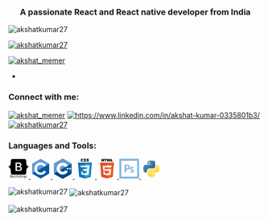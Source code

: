 <h3 align="center">A passionate React and React native developer from India</h3>

<p align="left"> <img src="https://komarev.com/ghpvc/?username=akshatkumar27&label=Profile%20views&color=0e75b6&style=flat" alt="akshatkumar27" /> </p>

<p align="left"> <a href="https://github.com/ryo-ma/github-profile-trophy"><img src="https://github-profile-trophy.vercel.app/?username=akshatkumar27" alt="akshatkumar27" /></a> </p>

<p align="left"> <a href="https://twitter.com/akshat_memer" target="blank"><img src="https://img.shields.io/twitter/follow/akshat_memer?logo=twitter&style=for-the-badge" alt="akshat_memer" /></a> </p>

- 

<h3 align="left">Connect with me:</h3>
<p align="left">
<a href="https://twitter.com/akshat_memer" target="blank"><img align="center" src="https://raw.githubusercontent.com/rahuldkjain/github-profile-readme-generator/master/src/images/icons/Social/twitter.svg" alt="akshat_memer" height="30" width="40" /></a>
<a href="https://linkedin.com/in/https://www.linkedin.com/in/akshat-kumar-0335801b3/" target="blank"><img align="center" src="https://raw.githubusercontent.com/rahuldkjain/github-profile-readme-generator/master/src/images/icons/Social/linked-in-alt.svg" alt="https://www.linkedin.com/in/akshat-kumar-0335801b3/" height="30" width="40" /></a>
<a href="https://instagram.com/akshatkumar27" target="blank"><img align="center" src="https://raw.githubusercontent.com/rahuldkjain/github-profile-readme-generator/master/src/images/icons/Social/instagram.svg" alt="akshatkumar27" height="30" width="40" /></a>
</p>

<h3 align="left">Languages and Tools:</h3>
<p align="left"> <a href="https://getbootstrap.com" target="_blank"> <img src="https://raw.githubusercontent.com/devicons/devicon/master/icons/bootstrap/bootstrap-plain-wordmark.svg" alt="bootstrap" width="40" height="40"/> </a> <a href="https://www.cprogramming.com/" target="_blank"> <img src="https://raw.githubusercontent.com/devicons/devicon/master/icons/c/c-original.svg" alt="c" width="40" height="40"/> </a> <a href="https://www.w3schools.com/cpp/" target="_blank"> <img src="https://raw.githubusercontent.com/devicons/devicon/master/icons/cplusplus/cplusplus-original.svg" alt="cplusplus" width="40" height="40"/> </a> <a href="https://www.w3schools.com/css/" target="_blank"> <img src="https://raw.githubusercontent.com/devicons/devicon/master/icons/css3/css3-original-wordmark.svg" alt="css3" width="40" height="40"/> </a> <a href="https://www.djangoproject.com/" target="_blank">  </a> <a href="https://www.w3.org/html/" target="_blank"> <img src="https://raw.githubusercontent.com/devicons/devicon/master/icons/html5/html5-original-wordmark.svg" alt="html5" width="40" height="40"/> </a> <a href="https://www.photoshop.com/en" target="_blank"> <img src="https://raw.githubusercontent.com/devicons/devicon/master/icons/photoshop/photoshop-line.svg" alt="photoshop" width="40" height="40"/> </a> <a href="https://www.python.org" target="_blank"> <img src="https://raw.githubusercontent.com/devicons/devicon/master/icons/python/python-original.svg" alt="python" width="40" height="40"/> </a> </p>

<p><img align="left" src="https://github-readme-stats.vercel.app/api/top-langs?username=akshatkumar27&show_icons=true&locale=en&layout=compact" alt="akshatkumar27" /></p>

<p>&nbsp;<img align="center" src="https://github-readme-stats.vercel.app/api?username=akshatkumar27&show_icons=true&locale=en" alt="akshatkumar27" /></p>

<p><img align="center" src="https://github-readme-streak-stats.herokuapp.com/?user=akshatkumar27&" alt="akshatkumar27" /></p>
